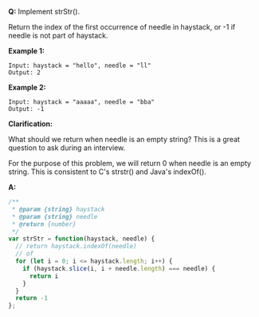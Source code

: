 **Q:**
Implement strStr().

Return the index of the first occurrence of needle in haystack, or -1 if needle is not part of haystack.

**Example 1:**
```
Input: haystack = "hello", needle = "ll"
Output: 2
```
**Example 2:**
```
Input: haystack = "aaaaa", needle = "bba"
Output: -1
```
**Clarification:**

What should we return when needle is an empty string? This is a great question to ask during an interview.

For the purpose of this problem, we will return 0 when needle is an empty string. This is consistent to C's strstr() and Java's indexOf().

**A:**
```js
/**
 * @param {string} haystack
 * @param {string} needle
 * @return {number}
 */
var strStr = function(haystack, needle) {
  // return haystack.indexOf(needle)
  // of
  for (let i = 0; i <= haystack.length; i++) {
    if (haystack.slice(i, i + needle.length) === needle) {
      return i
    }
  }
  return -1
};
```